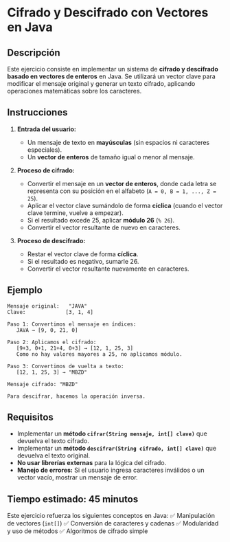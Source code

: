 # Cifrado y Descifrado con Vectores en Java

## Descripción
Este ejercicio consiste en implementar un sistema de **cifrado y descifrado basado en vectores de enteros** en Java. Se utilizará un vector clave para modificar el mensaje original y generar un texto cifrado, aplicando operaciones matemáticas sobre los caracteres.

## Instrucciones
1. **Entrada del usuario:**
    - Un mensaje de texto en **mayúsculas** (sin espacios ni caracteres especiales).
    - Un **vector de enteros** de tamaño igual o menor al mensaje.

2. **Proceso de cifrado:**
    - Convertir el mensaje en un **vector de enteros**, donde cada letra se representa con su posición en el alfabeto (`A = 0, B = 1, ..., Z = 25`).
    - Aplicar el vector clave sumándolo de forma **cíclica** (cuando el vector clave termine, vuelve a empezar).
    - Si el resultado excede 25, aplicar **módulo 26** (`% 26`).
    - Convertir el vector resultante de nuevo en caracteres.

3. **Proceso de descifrado:**
    - Restar el vector clave de forma **cíclica**.
    - Si el resultado es negativo, sumarle 26.
    - Convertir el vector resultante nuevamente en caracteres.

## Ejemplo
```plaintext
Mensaje original:   "JAVA"
Clave:             [3, 1, 4]

Paso 1: Convertimos el mensaje en índices:
   JAVA → [9, 0, 21, 0]

Paso 2: Aplicamos el cifrado:
   [9+3, 0+1, 21+4, 0+3] → [12, 1, 25, 3]
   Como no hay valores mayores a 25, no aplicamos módulo.

Paso 3: Convertimos de vuelta a texto:
   [12, 1, 25, 3] → "MBZD"

Mensaje cifrado: "MBZD"

Para descifrar, hacemos la operación inversa.
```

## Requisitos
- Implementar un **método `cifrar(String mensaje, int[] clave)`** que devuelva el texto cifrado.
- Implementar un **método `descifrar(String cifrado, int[] clave)`** que devuelva el texto original.
- **No usar librerías externas** para la lógica del cifrado.
- **Manejo de errores:** Si el usuario ingresa caracteres inválidos o un vector vacío, mostrar un mensaje de error.

## Tiempo estimado: 45 minutos
Este ejercicio refuerza los siguientes conceptos en Java:
✅ Manipulación de vectores (`int[]`)
✅ Conversión de caracteres y cadenas
✅ Modularidad y uso de métodos
✅ Algoritmos de cifrado simple

